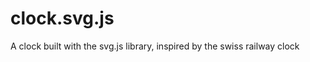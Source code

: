 clock.svg.js
============

A clock built with the svg.js library, inspired by the swiss railway clock